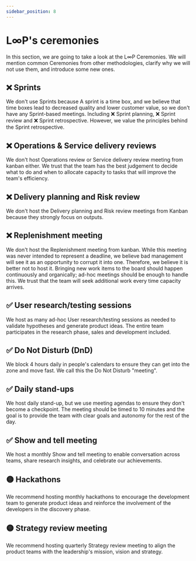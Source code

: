 ```yaml
---
sidebar_position: 8
---
```


# L∞P's ceremonies

In this section, we are going to take a look at the L∞P Ceremonies. We will mention common Ceremonies from other methodologies, clarify why we will not use them, and introduce some new ones.

## ❌ Sprints
We don't use Sprints because A sprint is a time box, and we believe that time boxes lead to decreased quality and lower customer value, so we don't have any Sprint-based meetings. Including ❌ Sprint planning, ❌ Sprint review and ❌ Sprint retrospective. However, we value the principles behind the Sprint retrospective. 
  
## ❌ Operations & Service delivery reviews
We don't host Operations review or Service delivery review meeting from kanban either. We trust that the team has the best judgement to decide what to do and when to allocate capacity to tasks that will improve the team's efficiency.

## ❌ Delivery planning and Risk review
We don't host the Delivery planning and Risk review meetings from Kanban because they strongly focus on outputs.

## ❌ Replenishment meeting
We don't host the Replenishment meeting from kanban. While this meeting was never intended to represent a deadline, we believe bad management will see it as an opportunity to corrupt it into one. Therefore, we believe it is better not to host it. Bringing new work items to the board should happen continuously and organically; ad-hoc meetings should be enough to handle this. We trust that the team will seek additional work every time capacity arrives.

## ✅ User research/testing sessions
We host as many ad-hoc User research/testing sessions as needed to validate hypotheses and generate product ideas. The entire team participates in the research phase, sales and development included.

## ✅ Do Not Disturb (DnD)
We block 4 hours daily in people's calendars to ensure they can get into the zone and move fast. We call this the Do Not Disturb "meeting".

## ✅ Daily stand-ups
We host daily stand-up, but we use meeting agendas to ensure they don't become a checkpoint. The meeting should be timed to 10 minutes and the goal is to provide the team with clear goals and autonomy for the rest of the day.

## ✅ Show and tell meeting
We host a monthly Show and tell meeting to enable conversation across teams, share research insights, and celebrate our achievements.

## 🟡 Hackathons
We recommend hosting monthly hackathons to encourage the development team to generate product ideas and reinforce the involvement of the developers in the discovery phase.

## 🟡 Strategy review meeting
We recommend hosting quarterly Strategy review meeting to align the product teams with the leadership's mission, vision and strategy.
